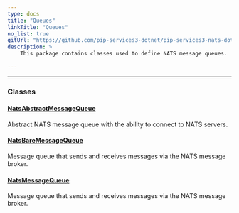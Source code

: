 ```yaml
---
type: docs
title: "Queues"
linkTitle: "Queues"
no_list: true
gitUrl: "https://github.com/pip-services3-dotnet/pip-services3-nats-dotnet"
description: >
    This package contains classes used to define NATS message queues.
    
---
```

---

<div class="module-body"> 

### Classes

#### [NatsAbstractMessageQueue](nats_abstract_message_queue)
Abstract NATS message queue with the ability to connect to NATS servers.

#### [NatsBareMessageQueue](nats_bare_message_queue)
Message queue that sends and receives messages via the NATS message broker.

#### [NatsMessageQueue](nats_message_queue)
Message queue that sends and receives messages via the NATS message broker.

</div>
